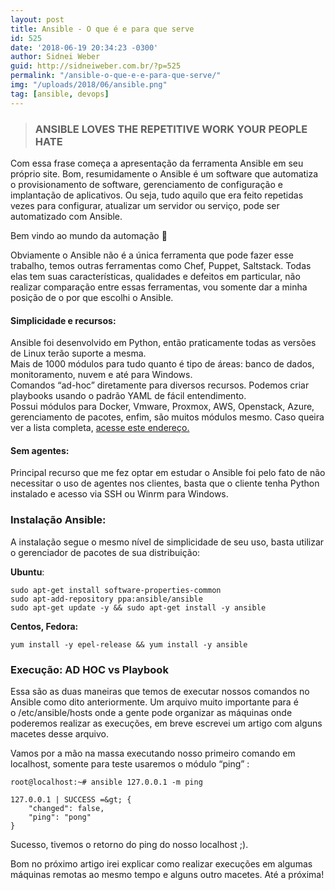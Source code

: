 ```yaml
---
layout: post
title: Ansible - O que é e para que serve
id: 525
date: '2018-06-19 20:34:23 -0300'
author: Sidnei Weber
guid: http://sidneiweber.com.br/?p=525
permalink: "/ansible-o-que-e-e-para-que-serve/"
img: "/uploads/2018/06/ansible.png"
tag: [ansible, devops]
---
```


> ### <span id="ANSIBLE_LOVES_THE_REPETITIVE_WORK_YOUR_PEOPLE_HATE">ANSIBLE LOVES THE REPETITIVE WORK YOUR PEOPLE HATE</span>

Com essa frase começa a apresentação da ferramenta Ansible em seu próprio site. Bom, resumidamente o Ansible é um software que automatiza o provisionamento de software, gerenciamento de configuração e implantação de aplicativos. Ou seja, tudo aquilo que era feito repetidas vezes para configurar, atualizar um servidor ou serviço, pode ser automatizado com Ansible.

Bem vindo ao mundo da automação 🙂

Obviamente o Ansible não é a única ferramenta que pode fazer esse trabalho, temos outras ferramentas como Chef, Puppet, Saltstack. Todas elas tem suas características, qualidades e defeitos em particular, não realizar comparação entre essas ferramentas, vou somente dar a minha posição de o por que escolhi o Ansible.

#### <span id="Simplicidade_e_recursos">Simplicidade e recursos:</span>

Ansible foi desenvolvido em Python, então praticamente todas as versões de Linux terão suporte a mesma.  
Mais de 1000 módulos para tudo quanto é tipo de áreas: banco de dados, monitoramento, nuvem e até para Windows.  
Comandos &#8220;ad-hoc&#8221; diretamente para diversos recursos. Podemos criar playbooks usando o padrão YAML de fácil entendimento.  
Possui módulos para Docker, Vmware, Proxmox, AWS, Openstack, Azure, gerenciamento de pacotes, enfim, são muitos módulos mesmo. Caso queira ver a lista completa, <a href="https://docs.ansible.com/ansible/latest/modules/list_of_all_modules.html" target="_blank" rel="noopener">acesse este endereço.</a>

#### <span id="Sem_agentes">Sem agentes:</span>

Principal recurso que me fez optar em estudar o Ansible foi pelo fato de não necessitar o uso de agentes nos clientes, basta que o cliente tenha Python instalado e acesso via SSH ou Winrm para Windows.

### <span id="Instalacao_Ansible">Instalação Ansible:</span>

A instalação segue o mesmo nível de simplicidade de seu uso, basta utilizar o gerenciador de pacotes de sua distribuição:

**Ubuntu**:

```shell
sudo apt-get install software-properties-common
sudo apt-add-repository ppa:ansible/ansible
sudo apt-get update -y && sudo apt-get install -y ansible
```

**Centos, Fedora:**

```shell
yum install -y epel-release && yum install -y ansible
```

### <span id="Execucao_AD_HOC_vs_Playbook">Execução: AD HOC vs Playbook</span>

Essa são as duas maneiras que temos de executar nossos comandos no Ansible como dito anteriormente. Um arquivo muito importante para é o <span class="wp_shortcodes_tooltip" title="Arquivo muito importante" data-gravity="n" data-fade="0">/etc/ansible/hosts</span> onde a gente pode organizar as máquinas onde poderemos realizar as execuções, em breve escrevei um artigo com alguns macetes desse arquivo.

Vamos por a mão na massa executando nosso primeiro comando em localhost, somente para teste usaremos o módulo &#8220;ping&#8221; :

```shell
root@localhost:~# ansible 127.0.0.1 -m ping

127.0.0.1 | SUCCESS =&gt; {
    "changed": false,
    "ping": "pong"
}
```

Sucesso, tivemos o retorno do ping do nosso localhost ;).

Bom no próximo artigo irei explicar como realizar execuções em algumas máquinas remotas ao mesmo tempo e alguns outro macetes. Até a próxima!

